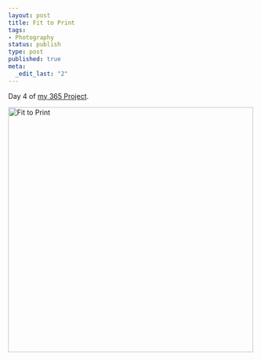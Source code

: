 ```yaml
--- 
layout: post
title: Fit to Print
tags: 
- Photography
status: publish
type: post
published: true
meta: 
  _edit_last: "2"
---
```

Day 4 of <a href="http://www.flickr.com/photos/aaronbrethorst/sets/72157612028658986/">my 365 Project</a>.

<a title="Fit to Print by aaronbrethorst, on Flickr" href="http://www.flickr.com/photos/aaronbrethorst/3167786797/"><img src="http://farm4.static.flickr.com/3087/3167786797_57cb14c8ec.jpg" alt="Fit to Print" width="500" height="500" /></a>
